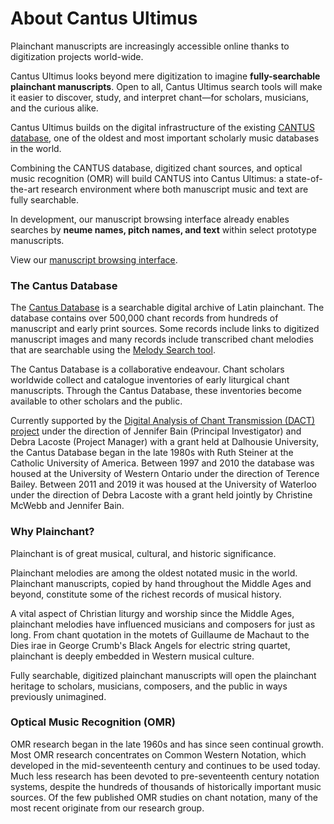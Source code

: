 # About Cantus Ultimus
Plainchant manuscripts are increasingly accessible online thanks to digitization projects world-wide.

Cantus Ultimus looks beyond mere digitization to imagine **fully-searchable plainchant manuscripts**. Open to all, Cantus Ultimus search tools will make it easier to discover, study, and interpret chant—for scholars, musicians, and the curious alike.

Cantus Ultimus builds on the digital infrastructure of the existing [CANTUS database](https://cantusdatabase.org), one of the oldest and most important scholarly music databases in the world.

Combining the CANTUS database, digitized chant sources, and optical music recognition (OMR) will build CANTUS into Cantus Ultimus: a state-of-the-art research environment where both manuscript music and text are fully searchable.

In development, our manuscript browsing interface already enables searches by **neume names, pitch names, and text** within select prototype manuscripts.

View our [manuscript browsing interface](http://cantus.simssa.ca/manuscripts/).

### The Cantus Database


The [Cantus Database](https://cantusdatabase.org/) is a searchable digital archive of Latin plainchant. The database contains over 500,000 chant records from hundreds of manuscript and early print sources. Some records include links to digitized manuscript images and many records include transcribed chant melodies that are searchable using the [Melody Search tool](https://cantusdatabase.org/melody/).

The Cantus Database is a collaborative endeavour. Chant scholars worldwide collect and catalogue inventories of early liturgical chant manuscripts. Through the Cantus Database, these inventories become available to other scholars and the public.

Currently supported by the [Digital Analysis of Chant Transmission (DACT) project](https://dact-chant.ca/) under the direction of Jennifer Bain (Principal Investigator) and Debra Lacoste (Project Manager) with a grant held at Dalhousie University, the Cantus Database began in the late 1980s with Ruth Steiner at the Catholic University of America. Between 1997 and 2010 the database was housed at the University of Western Ontario under the direction of Terence Bailey. Between 2011 and 2019 it was housed at the University of Waterloo under the direction of Debra Lacoste with a grant held jointly by Christine McWebb and Jennifer Bain.

### Why Plainchant?
Plainchant is of great musical, cultural, and historic significance.

Plainchant melodies are among the oldest notated music in the world. Plainchant manuscripts, copied by hand throughout the Middle Ages and beyond, constitute some of the richest records of musical history.

A vital aspect of Christian liturgy and worship since the Middle Ages, plainchant melodies have influenced musicians and composers for just as long. From chant quotation in the motets of Guillaume de Machaut to the Dies irae in George Crumb's Black Angels for electric string quartet, plainchant is deeply embedded in Western musical culture.

Fully searchable, digitized plainchant manuscripts will open the plainchant heritage to scholars, musicians, composers, and the public in ways previously unimagined.

### Optical Music Recognition (OMR)
OMR research began in the late 1960s and has since seen continual growth. Most OMR research concentrates on Common Western Notation, which developed in the mid-seventeenth century and continues to be used today. Much less research has been devoted to pre-seventeenth century notation systems, despite the hundreds of thousands of historically important music sources. Of the few published OMR studies on chant notation, many of the most recent originate from our research group.
